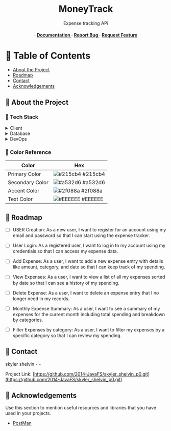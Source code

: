 <div align='center'>

<h1>MoneyTrack</h1>
<p>Expense tracking APi</p>

<h4> <span> · </span> <a href="https://github.com/skylershelvin/skyler_shelvin_p0/blob/master/README.md"> Documentation </a> <span> · </span> <a href="https://github.com/skylershelvin/skyler_shelvin_p0/issues"> Report Bug </a> <span> · </span> <a href="https://github.com/skylershelvin/skyler_shelvin_p0/issues"> Request Feature </a> </h4>


</div>

# :notebook_with_decorative_cover: Table of Contents

- [About the Project](#star2-about-the-project)
- [Roadmap](#compass-roadmap)
- [Contact](#handshake-contact)
- [Acknowledgements](#gem-acknowledgements)


## :star2: About the Project
### :space_invader: Tech Stack
<details> <summary>Client</summary> <ul>
<li><a href="https://javalin.io/">Javalin</a></li>
</ul> </details>
<details> <summary>Database</summary> <ul>
<li><a href="Postgresql">PostgreSQL</a></li>
</ul> </details>
<details> <summary>DevOps</summary> <ul>
<li><a href="https://maven.apache.org/">Appache Maven</a></li>
<li><a href="https://github.com/">Github</a></li>
</ul> </details>

### :art: Color Reference
| Color | Hex |
| --------------- | ---------------------------------------------------------------- |
| Primary Color | ![#215cb4](https://via.placeholder.com/10/215cb4?text=+) #215cb4 |
| Secondary Color | ![#a532d6](https://via.placeholder.com/10/a532d6?text=+) #a532d6 |
| Accent Color | ![#2f088a](https://via.placeholder.com/10/2f088a?text=+) #2f088a |
| Text Color | ![#EEEEEE](https://via.placeholder.com/10/EEEEEE?text=+) #EEEEEE |

## :compass: Roadmap

* [ ] USER Creation: As a new user, I want to register for an account using my email and password so that I can start using the expense tracker.
* [ ] User Login: As a registered user, I want to log in to my account using my credentials so that I can access my expense data.
* [ ] Add Expense: As a user, I want to add a new expense entry with details like amount, category, and date so that I can keep track of my spending.
* [ ] View Expenses: As a user, I want to view a list of all my expenses sorted by date so that I can see a history of my spending.
* [ ] Delete Expense: As a user, I want to delete an expense entry that I no longer need in my records.
* [ ] Monthly Expense Summary: As a user, I want to see a summary of my expenses for the current month including total spending and breakdown by categories.
* [ ] Filter Expenses by category: As a user, I want to filter my expenses by a specific category so that I can review my spending.


## :handshake: Contact

skyler shelvin - -

Project Link: [https://github.com/2014-JavaFS/skyler_shelvin_p0.git](https://github.com/2014-JavaFS/skyler_shelvin_p0.git)

## :gem: Acknowledgements

Use this section to mention useful resources and libraries that you have used in your projects.

- [PostMan](https://learning.postman.com/docs/getting-started/basics/postman-basics/)
